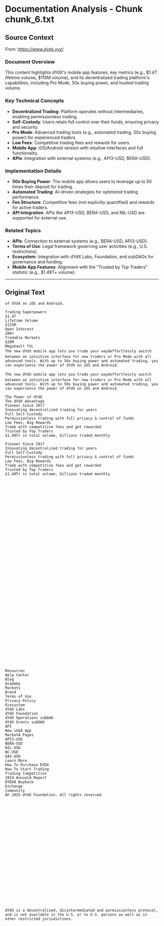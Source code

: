# Documentation Analysis - Chunk chunk_6.txt

## Source Context
*From: https://www.dydx.xyz/*

### Document Overview  
This content highlights dYdX's mobile app features, key metrics (e.g., $1.4T lifetime volume, $115M volume), and its decentralized trading platform's capabilities, including Pro Mode, 50x buying power, and trusted trading volume.  

### Key Technical Concepts  
- **Decentralized Trading**: Platform operates without intermediaries, enabling permissionless trading.  
- **Self-Custody**: Users retain full control over their funds, ensuring privacy and security.  
- **Pro Mode**: Advanced trading tools (e.g., automated trading, 50x buying power) for experienced traders.  
- **Low Fees**: Competitive trading fees and rewards for users.  
- **Mobile App**: iOS/Android version with intuitive interfaces and full functionality.  
- **APIs**: Integration with external systems (e.g., API3-USD, BERA-USD).  

### Implementation Details  
- **50x Buying Power**: The mobile app allows users to leverage up to 50 times their deposit for trading.  
- **Automated Trading**: AI-driven strategies for optimized trading performance.  
- **Fee Structure**: Competitive fees (not explicitly quantified) and rewards for active traders.  
- **API Integration**: APIs like API3-USD, BERA-USD, and NIL-USD are supported for external use.  

### Related Topics  
- **APIs**: Connection to external systems (e.g., BERA-USD, API3-USD).  
- **Terms of Use**: Legal framework governing user activities (e.g., U.S. restrictions).  
- **Ecosystem**: Integration with dYdX Labs, Foundation, and subDAOs for governance and funding.  
- **Mobile App Features**: Alignment with the "Trusted by Top Traders" statistic (e.g., $1.49T+ volume).

---

## Original Text
```
of dYdX on iOS and Android.

Trading Superpowers
$1.4T
Lifetime Volume
$115M
Open Interest
200+
Tradable Markets
$20M
MegaVault TVL
The new dYdX mobile app lets you trade your wayâeffortlessly switch between an intuitive interface for new traders or Pro Mode with all advanced tools. With up to 50x buying power and automated trading, you can experience the power of dYdX on iOS and Android.

The new dYdX mobile app lets you trade your wayâeffortlessly switch between an intuitive interface for new traders or Pro Mode with all advanced tools. With up to 50x buying power and automated trading, you can experience the power of dYdX on iOS and Android.

The Power of dYdX
The dYdX Advantage
Pioneer Since 2017
Innovating decentralized trading for years
Full Self-Custody
Permissionless trading with full privacy & control of funds
Low Fees, Big Rewards
Trade with competitive fees and get rewarded
Trusted by Top Traders
$1.49T+ in total volume, billions traded monthly

Pioneer Since 2017
Innovating decentralized trading for years
Full Self-Custody
Permissionless trading with full privacy & control of funds
Low Fees, Big Rewards
Trade with competitive fees and get rewarded
Trusted by Top Traders
$1.49T+ in total volume, billions traded monthly













































Resources
Help Center
Blog
Academy
Markets
Brand
Terms of Use
Privacy Policy
Ecosystem
dYdX Labs
dYdX Foundation
dYdX Operations subDAO
dYdX Grants subDAO
API
New iOSÂ App
MarketÂ Pages
API3-USD
BERA-USD
NIL-USD
NC-USD
GAS-USD
Learn More
How To Purchase DYDX
How To Start Trading
Trading Competition
2024 AnnualÂ Report
DYDXÂ Buyback
Exchange
Community
Â© 2025 dYdX Foundation. All rights reserved.


























dYdX is a decentralised, disintermediated and permissionless protocol, and is not available in the U.S. or to U.S. persons as well as in other restricted jurisdictions.
```